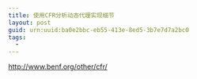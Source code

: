 ```yaml
---
title: 使用CFR分析动态代理实现细节
layout: post
guid: urn:uuid:ba0e2bbc-eb55-413e-8ed5-3b7e7d7a2bc0
tags:
  - 
---
```



http://www.benf.org/other/cfr/